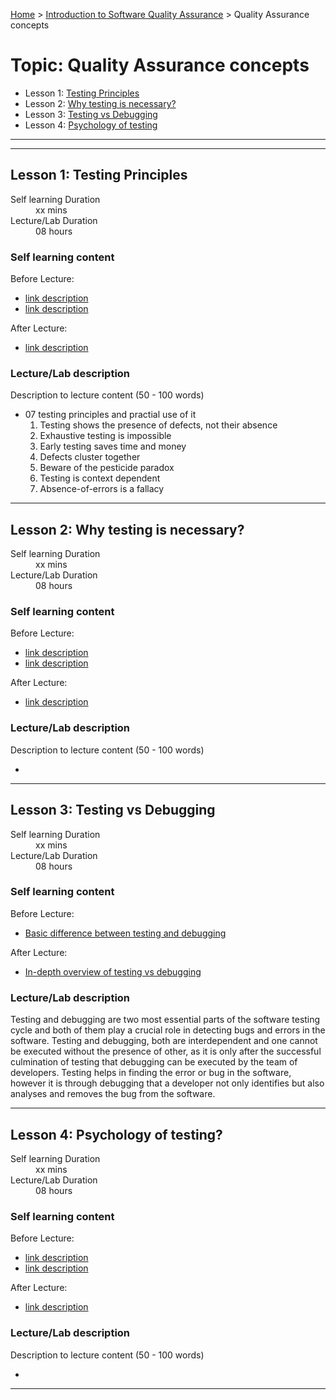 [Home](../README.md) > [Introduction to Software Quality Assurance](./README.md) > Quality Assurance concepts

# Topic: Quality Assurance concepts

* Lesson 1: [Testing Principles](#lesson-1)
* Lesson 2: [Why testing is necessary?](#lesson-1)
* Lesson 3: [Testing vs Debugging](#lesson-1)
* Lesson 4: [Psychology of testing](#assignment-1)

---
---

## Lesson 1: Testing Principles

<dl>
<dt>Self learning Duration</dt>
<dd>xx mins</dd>
<dt>Lecture/Lab Duration</dt>
<dd>08 hours</dd>
</dl>

### Self learning content

Before Lecture:

* [link description](./#)
* [link description](./#)

After Lecture:

* [link description](./#)

### Lecture/Lab description

Description to lecture content (50 - 100 words)

* 07 testing principles and practial use of it
    1. Testing shows the presence of defects, not their absence
    2. Exhaustive testing is impossible 
    3. Early testing saves time and money
    4. Defects cluster together
    5. Beware of the pesticide paradox
    6. Testing is context dependent
    7. Absence-of-errors is a fallacy

---
## Lesson 2: Why testing is necessary?

<dl>
<dt>Self learning Duration</dt>
<dd>xx mins</dd>
<dt>Lecture/Lab Duration</dt>
<dd>08 hours</dd>
</dl>

### Self learning content

Before Lecture:

* [link description](./#)
* [link description](./#)

After Lecture:

* [link description](./#)

### Lecture/Lab description

Description to lecture content (50 - 100 words)

*
---

## Lesson 3: Testing vs Debugging

<dl>
<dt>Self learning Duration</dt>
<dd>xx mins</dd>
<dt>Lecture/Lab Duration</dt>
<dd>08 hours</dd>
</dl>

### Self learning content

Before Lecture:

* [Basic difference between testing and debugging](https://www.tutorialspoint.com/difference-between-testing-and-debugging)

After Lecture:

* [In-depth overview of testing vs debugging](https://www.professionalqa.com/testing-vs-debugging)

### Lecture/Lab description

Testing and debugging are two most essential parts of the software testing cycle and both of them play a crucial role in detecting bugs and errors in the software. Testing and debugging, both are interdependent and one cannot be executed without the presence of other, as it is only after the successful culmination of testing that debugging can be executed by the team of developers. Testing helps in finding the error or bug in the software, however it is through debugging that a developer not only identifies but also analyses and removes the bug from the software.



---

## Lesson 4: Psychology of testing?

<dl>
<dt>Self learning Duration</dt>
<dd>xx mins</dd>
<dt>Lecture/Lab Duration</dt>
<dd>08 hours</dd>
</dl>

### Self learning content

Before Lecture:

* [link description](./#)
* [link description](./#)

After Lecture:

* [link description](./#)

### Lecture/Lab description

Description to lecture content (50 - 100 words)

*
---

